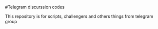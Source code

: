 #Telegram discurssion codes

This repository is for scripts, challengers and others things from telegram group